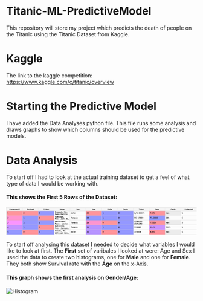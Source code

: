 # Titanic-ML-PredictiveModel
This repository will store my project which predicts the death of people on the Titanic using the Titanic Dataset from Kaggle.

# Kaggle
The link to the kaggle competition: https://www.kaggle.com/c/titanic/overview

# Starting the Predictive Model
I have added the Data Analyses python file. This file runs some analysis and draws graphs to show which columns should be used for the predictive models.


# Data Analysis
To start off I had to look at the actual training dataset to get a feel of what type of data I would be working with.

#### This shows the First 5 Rows of the Dataset:

![alt-text](Train_Head.png)


To start off analysing this dataset I needed to decide what variables I would like to look at first. 
The __First__ set of varibales I looked at were: Age and Sex
I used the data to create two histograms, one for **Male** and one for **Female**.
They both show Survival rate with the **Age** on the x-Axis.

#### This graph shows the first analysis on Gender/Age:

![Histogram](Gender:Age.png)

